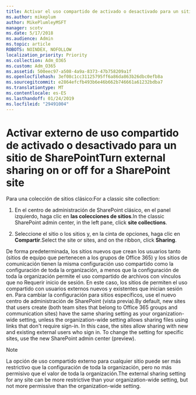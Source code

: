 ```yaml
---
title: Activar el uso compartido de activado o desactivado para un sitio externo
ms.author: mikeplum
author: MikePlumleyMSFT
manager: scotv
ms.date: 5/17/2018
ms.audience: Admin
ms.topic: article
ROBOTS: NOINDEX, NOFOLLOW
localization_priority: Priority
ms.collection: Adm_O365
ms.custom: Adm_O365
ms.assetid: 500eec97-a508-4a9a-8373-47b758209a1f
ms.openlocfilehash: 3ef08c1cc31125795ff6a86da863b26dbc0efb8a
ms.sourcegitcommit: e2864efcfb493b6e46b662b746661a61232bdba7
ms.translationtype: MT
ms.contentlocale: es-ES
ms.lasthandoff: 01/24/2019
ms.locfileid: "29491004"
---
```

# <a name="turn-external-sharing-on-or-off-for-a-sharepoint-site"></a><span data-ttu-id="5a953-102">Activar externo de uso compartido de activado o desactivado para un sitio de SharePoint</span><span class="sxs-lookup"><span data-stu-id="5a953-102">Turn external sharing on or off for a SharePoint site</span></span>

<span data-ttu-id="5a953-103">Para una colección de sitios clásico:</span><span class="sxs-lookup"><span data-stu-id="5a953-103">For a classic site collection:</span></span>
  
1. <span data-ttu-id="5a953-104">En el centro de administración de SharePoint clásico, en el panel izquierdo, haga clic en **las colecciones de sitios**.</span><span class="sxs-lookup"><span data-stu-id="5a953-104">In the classic SharePoint admin center, in the left pane, click **site collections**.</span></span>
    
2. <span data-ttu-id="5a953-105">Seleccione el sitio o los sitios y, en la cinta de opciones, haga clic en **Compartir**.</span><span class="sxs-lookup"><span data-stu-id="5a953-105">Select the site or sites, and on the ribbon, click **Sharing**.</span></span>
    
<span data-ttu-id="5a953-p101">De forma predeterminada, los sitios nuevos que crean los usuarios tanto (sitios de equipo que pertenecen a los grupos de Office 365) y los sitios de comunicación tienen la misma configuración uso compartido como la configuración de toda la organización, a menos que la configuración de toda la organización permite el uso compartido de archivos con vínculos que no Requerir inicio de sesión. En este caso, los sitios de permiten el uso compartido con usuarios externos nuevos y existentes que inician sesión en. Para cambiar la configuración para sitios específicos, use el nuevo centro de administración de SharePoint (vista previa).</span><span class="sxs-lookup"><span data-stu-id="5a953-p101">By default, new sites that users create (both team sites that belong to Office 365 groups and communication sites) have the same sharing setting as your organization-wide setting, unless the organization-wide setting allows sharing files using links that don't require sign-in. In this case, the sites allow sharing with new and existing external users who sign in. To change the setting for specific sites, use the new SharePoint admin center (preview).</span></span>
  
> [!NOTE]
> <span data-ttu-id="5a953-109">La opción de uso compartido externo para cualquier sitio puede ser más restrictivo que la configuración de toda la organización, pero no más permisivo que el valor de toda la organización.</span><span class="sxs-lookup"><span data-stu-id="5a953-109">The external sharing setting for any site can be more restrictive than your organization-wide setting, but not more permissive than the organization-wide setting.</span></span> 
  

